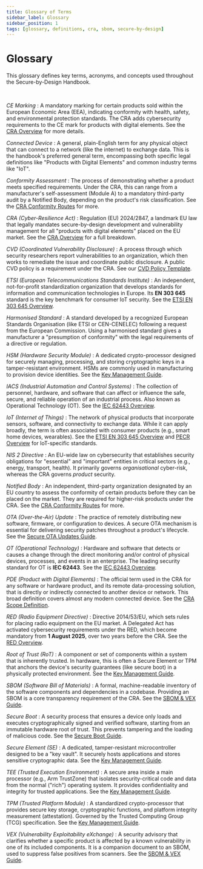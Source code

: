 ```yaml
---
title: Glossary of Terms
sidebar_label: Glossary
sidebar_position: 1
tags: [glossary, definitions, cra, sbom, secure-by-design]
---
```

# Glossary

This glossary defines key terms, acronyms, and concepts used throughout the Secure-by-Design Handbook.

<br/>

<dfn>CE Marking</dfn>
: A mandatory marking for certain products sold within the European Economic Area (EEA), indicating conformity with health, safety, and environmental protection standards. The CRA adds cybersecurity requirements to the CE mark for products with digital elements. See the [CRA Overview](../../standards/eu/cra-overview.md) for more details.

<dfn>Connected Device</dfn>
: A general, plain-English term for any physical object that can connect to a network (like the internet) to exchange data. This is the handbook's preferred general term, encompassing both specific legal definitions like "Products with Digital Elements" and common industry terms like "IoT".

<dfn>Conformity Assessment</dfn>
: The process of demonstrating whether a product meets specified requirements. Under the CRA, this can range from a manufacturer's self-assessment (Module A) to a mandatory third-party audit by a Notified Body, depending on the product's risk classification. See the [CRA Conformity Routes](../../standards/eu/cra-overview.md#conformity-assessment-routes) for more.

<dfn>CRA (Cyber-Resilience Act)</dfn>
: Regulation (EU) 2024/2847, a landmark EU law that legally mandates secure-by-design development and vulnerability management for all "products with digital elements" placed on the EU market. See the [CRA Overview](../../standards/eu/cra-overview.md) for a full breakdown.

<dfn>CVD (Coordinated Vulnerability Disclosure)</dfn>
: A process through which security researchers report vulnerabilities to an organization, which then works to remediate the issue and coordinate public disclosure. A public CVD policy is a requirement under the CRA. See our [CVD Policy Template](../policy-and-evidence/policy-templates.md).

<dfn>ETSI (European Telecommunications Standards Institute)</dfn>
: An independent, not-for-profit standardization organization that develops standards for information and communication technologies in Europe. Its **EN 303 645** standard is the key benchmark for consumer IoT security. See the [ETSI EN 303 645 Overview](../../standards/global/en303645-overview.md).

<dfn>Harmonised Standard</dfn>
: A standard developed by a recognized European Standards Organisation (like ETSI or CEN-CENELEC) following a request from the European Commission. Using a harmonised standard gives a manufacturer a "presumption of conformity" with the legal requirements of a directive or regulation.

<dfn>HSM (Hardware Security Module)</dfn>
: A dedicated crypto-processor designed for securely managing, processing, and storing cryptographic keys in a tamper-resistant environment. HSMs are commonly used in manufacturing to provision device identities. See the [Key Management Guide](../../implementation/build-phase/key-provisioning.md).

<dfn>IACS (Industrial Automation and Control Systems)</dfn>
: The collection of personnel, hardware, and software that can affect or influence the safe, secure, and reliable operation of an industrial process. Also known as Operational Technology (OT). See the [IEC 62443 Overview](../../standards/global/iec62443-overview.md).

<dfn>IoT (Internet of Things)</dfn>
: The network of physical products that incorporate sensors, software, and connectivity to exchange data. While it can apply broadly, the term is often associated with consumer products (e.g., smart home devices, wearables). See the [ETSI EN 303 645 Overview](../../standards/global/en303645-overview.md) and [PECR Overview](../../standards/uk/pecr-overview.md) for IoT-specific standards.

<dfn>NIS 2 Directive</dfn>
: An EU-wide law on cybersecurity that establishes security obligations for "essential" and "important" entities in critical sectors (e.g., energy, transport, health). It primarily governs *organisational* cyber-risk, whereas the CRA governs *product* security.

<dfn>Notified Body</dfn>
: An independent, third-party organization designated by an EU country to assess the conformity of certain products before they can be placed on the market. They are required for higher-risk products under the CRA. See the [CRA Conformity Routes](../../standards/eu/cra-overview.md#conformity-assessment-routes) for more.

<dfn>OTA (Over-the-Air) Update</dfn>
: The practice of remotely distributing new software, firmware, or configuration to devices. A secure OTA mechanism is essential for delivering security patches throughout a product's lifecycle. See the [Secure OTA Updates Guide](../../implementation/build-phase/ota-updates.md).

<dfn>OT (Operational Technology)</dfn>
: Hardware and software that detects or causes a change through the direct monitoring and/or control of physical devices, processes, and events in an enterprise. The leading security standard for OT is **IEC 62443**. See the [IEC 62443 Overview](../../standards/global/iec62443-overview.md).

<dfn>PDE (Product with Digital Elements)</dfn>
: The official term used in the CRA for any software or hardware product, and its remote data-processing solution, that is directly or indirectly connected to another device or network. This broad definition covers almost any modern connected device. See the [CRA Scope Definition](../../standards/eu/cra-overview.md#statutory-definition).

<dfn>RED (Radio Equipment Directive)</dfn>
: Directive 2014/53/EU, which sets rules for placing radio equipment on the EU market. A Delegated Act has activated cybersecurity requirements under the RED, which become mandatory from **1 August 2025**, over two years before the CRA. See the [RED Overview](../../standards/eu/red-overview.md).

<dfn>Root of Trust (RoT)</dfn>
: A component or set of components within a system that is inherently trusted. In hardware, this is often a Secure Element or TPM that anchors the device's security guarantees (like secure boot) in a physically protected environment. See the [Key Management Guide](../../implementation/build-phase/key-provisioning.md).

<dfn>SBOM (Software Bill of Materials)</dfn>
: A formal, machine-readable inventory of the software components and dependencies in a codebase. Providing an SBOM is a core transparency requirement of the CRA. See the [SBOM & VEX Guide](../../implementation/build-phase/sbom-vex.md).

<dfn>Secure Boot</dfn>
: A security process that ensures a device only loads and executes cryptographically signed and verified software, starting from an immutable hardware root of trust. This prevents tampering and the loading of malicious code. See the [Secure Boot Guide](../../implementation/build-phase/secure-boot.md).

<dfn>Secure Element (SE)</dfn>
: A dedicated, tamper-resistant microcontroller designed to be a "key vault". It securely hosts applications and stores sensitive cryptographic data. See the [Key Management Guide](../../implementation/build-phase/key-provisioning.md).

<dfn>TEE (Trusted Execution Environment)</dfn>
: A secure area inside a main processor (e.g., Arm TrustZone) that isolates security-critical code and data from the normal ("rich") operating system. It provides confidentiality and integrity for trusted applications. See the [Key Management Guide](../../implementation/build-phase/key-provisioning.md).

<dfn>TPM (Trusted Platform Module)</dfn>
: A standardized crypto-processor that provides secure key storage, cryptographic functions, and platform integrity measurement (attestation). Governed by the Trusted Computing Group (TCG) specification. See the [Key Management Guide](../../implementation/build-phase/key-provisioning.md).

<dfn>VEX (Vulnerability Exploitability eXchange)</dfn>
: A security advisory that clarifies whether a specific product is affected by a known vulnerability in one of its included components. It is a companion document to an SBOM, used to suppress false positives from scanners. See the [SBOM & VEX Guide](../../implementation/build-phase/sbom-vex.md).

<!-- Citations -->
